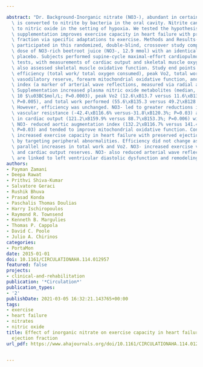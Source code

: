 ---
abstract: "Dr. Background-Inorganic nitrate (NO3-), abundant in certain vegetables,\
  \ is converted to nitrite by bacteria in the oral cavity. Nitrite can be converted\
  \ to nitric oxide in the setting of hypoxia. We tested the hypothesis that NO3-\
  \ supplementation improves exercise capacity in heart failure with preserved ejection\
  \ fraction via specific adaptations to exercise. Methods and Results-Seventeen subjects\
  \ participated in this randomized, double-blind, crossover study comparing a single\
  \ dose of NO3-rich beetroot juice (NO3-, 12.9 mmol) with an identical nitrate-depleted\
  \ placebo. Subjects performed supine-cycle maximal-effort cardiopulmonary exercise\
  \ tests, with measurements of cardiac output and skeletal muscle oxygenation. We\
  \ also assessed skeletal muscle oxidative function. Study end points included exercise\
  \ efficiency (total work/ total oxygen consumed), peak Vo2, total work performed,\
  \ vasodilatory reserve, forearm mitochondrial oxidative function, and augmentation\
  \ index (a marker of arterial wave reflections, measured via radial arterial tonometry).\
  \ Supplementation increased plasma nitric oxide metabolites (median, 326 versus\
  \ 10 $\u03BC$mol/L; P=0.0003), peak Vo2 (12.6\xB13.7 versus 11.6\xB13.1 mL O2min-1kg-1;\
  \ P=0.005), and total work performed (55.6\xB135.3 versus 49.2\xB128.9 kJ; P=0.04).\
  \ However, efficiency was unchanged. NO3- led to greater reductions in systemic\
  \ vascular resistance (-42.4\xB116.6% versus-31.8\xB120.3%; P=0.03) and increases\
  \ in cardiac output (121.2\xB159.9% versus 88.7\xB153.3%; P=0.006) with exercise.\
  \ NO3- reduced aortic augmentation index (132.2\xB116.7% versus 141.4\xB121.9%;\
  \ P=0.03) and tended to improve mitochondrial oxidative function. Conclusions-NO3-\
  \ increased exercise capacity in heart failure with preserved ejection fraction\
  \ by targeting peripheral abnormalities. Efficiency did not change as a result of\
  \ parallel increases in total work and Vo2. NO3- increased exercise vasodilatory\
  \ and cardiac output reserves. NO3- also reduced arterial wave reflections, which\
  \ are linked to left ventricular diastolic dysfunction and remodeling."
authors:
- Payman Zamani
- Deepa Rawat
- Prithvi Shiva-Kumar
- Salvatore Geraci
- Rushik Bhuva
- Prasad Konda
- Paschalis Thomas Doulias
- Harry Ischiropoulos
- Raymond R. Townsend
- Kenneth B. Margulies
- Thomas P. Cappola
- David C. Poole
- Julio A. Chirinos
categories:
- PortaMon
date: 2015-01-01
doi: 10.1161/CIRCULATIONAHA.114.012957
featured: false
projects:
- clinical-and-rehabilitation
publication: '*Circulation*'
publication_types:
- '2'
publishDate: 2021-03-05 16:32:21.143765+00:00
tags:
- exercise
- heart failure
- nitrates
- nitric oxide
title: Effect of inorganic nitrate on exercise capacity in heart failure with preserved
  ejection fraction
url_pdf: https://www.ahajournals.org/doi/10.1161/CIRCULATIONAHA.114.012957

---
